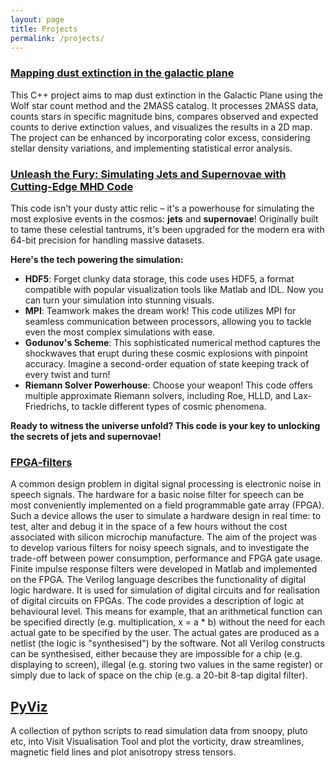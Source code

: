 ```yaml
---
layout: page
title: Projects
permalink: /projects/
---
```


### [Mapping dust extinction in the galactic plane](https://github.com/garethcmurphy/galactic-plane-map)

This C++ project aims to map dust extinction in the Galactic Plane using the Wolf star count method and the 2MASS catalog. It processes 2MASS data, counts stars in specific magnitude bins, compares observed and expected counts to derive extinction values, and visualizes the results in a 2D map. The project can be enhanced by incorporating color excess, considering stellar density variations, and implementing statistical error analysis.

### [Unleash the Fury: Simulating Jets and Supernovae with Cutting-Edge MHD Code](https://github.com/garethcmurphy/mpi-mhd-fv)

This code isn't your dusty attic relic – it's a powerhouse for simulating the most explosive events in the cosmos: **jets** and **supernovae**! Originally built to tame these celestial tantrums, it's been upgraded for the modern era with 64-bit precision for handling massive datasets.

**Here's the tech powering the simulation:**

- **HDF5**: Forget clunky data storage, this code uses HDF5, a format compatible with popular visualization tools like Matlab and IDL. Now you can turn your simulation into stunning visuals.
- **MPI**: Teamwork makes the dream work! This code utilizes MPI for seamless communication between processors, allowing you to tackle even the most complex simulations with ease.
- **Godunov's Scheme**: This sophisticated numerical method captures the shockwaves that erupt during these cosmic explosions with pinpoint accuracy. Imagine a second-order equation of state keeping track of every twist and turn!
- **Riemann Solver Powerhouse**: Choose your weapon! This code offers multiple approximate Riemann solvers, including Roe, HLLD, and Lax-Friedrichs, to tackle different types of cosmic phenomena.

**Ready to witness the universe unfold? This code is your key to unlocking the secrets of jets and supernovae!**

### [FPGA-filters](https://github.com/garethcmurphy/fpga-filters)

A common design problem in digital signal processing is electronic noise in speech signals. The hardware for a basic noise filter for speech can be most conveniently implemented on a field programmable gate array (FPGA). Such a device allows the user to simulate a hardware design in real time: to test, alter and debug it in the space of a few hours without the cost associated with silicon microchip manufacture.
The aim of the project was to develop various filters for noisy speech signals, and to investigate the trade-off between power consumption, performance and FPGA gate usage. Finite impulse response filters were developed in Matlab and implemented on the FPGA.
The Verilog language describes the functionality of digital logic hardware. It is used for simulation of digital circuits and for realisation of digital circuits on FPGAs. The code provides a description of logic at behavioural level. This means for example, that an arithmetical function can be specified directly (e.g. multiplication, x = a \* b) without the need for each actual gate to be specified by the user. The actual gates are produced as a netlist (the logic is "synthesised") by the software. Not all Verilog constructs can be synthesised, either because they are impossible for a chip (e.g. displaying to screen), illegal (e.g. storing two values in the same register) or simply due to lack of space on the chip (e.g. a 20-bit 8-tap digital filter).

## [PyViz](https://github.com/garethcmurphy/pyviz)

A collection of python scripts to read simulation data from snoopy, pluto etc, into Visit Visualisation Tool and plot the vorticity, draw streamlines, magnetic field lines and plot anisotropy stress tensors.

